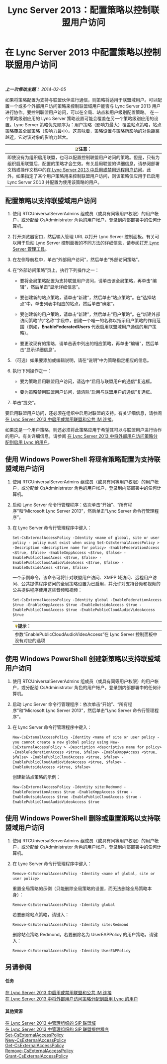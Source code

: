 ﻿---
title: Lync Server 2013：配置策略以控制联盟用户访问
TOCTitle: 配置策略以控制联盟用户访问
ms:assetid: 5485e208-81e4-4e59-9aeb-1232c11dd8a2
ms:mtpsurl: https://technet.microsoft.com/zh-cn/library/Gg398359(v=OCS.15)
ms:contentKeyID: 49312869
ms.date: 05/19/2016
mtps_version: v=OCS.15
ms.translationtype: HT
---

# 在 Lync Server 2013 中配置策略以控制联盟用户访问

 

_**上一次修改主题：** 2014-02-05_

如果将策略配置为支持与联盟伙伴进行通信，则策略将适用于联盟域用户。可以配置一个或多个外部用户访问策略来控制联盟域用户能否与 Lync Server 2013 用户进行协作。要控制联盟用户访问，可以在全局、站点和用户级别配置策略。 在一个策略级别应用的 Lync Server 策略设置可能会覆盖在另一个策略级别应用的设置。Lync Server 策略优先顺序为：用户策略（影响力最大）覆盖站点策略，站点策略覆盖全局策略（影响力最小）。这意味着，策略设置与策略所影响的对象距离越近，它对该对象的影响力越大。

<table>
<thead>
<tr class="header">
<th><img src="images/Dn783119.note(OCS.15).gif" title="note" alt="note" />注意：</th>
</tr>
</thead>
<tbody>
<tr class="odd">
<td>即使没有为组织启用联盟，也可以配置控制联盟用户访问的策略。但是，只有为组织启用联盟后，配置的策略才会生效。有关启用联盟的详细信息，请参阅部署文档或操作文档中的<a href="lync-server-2013-enable-or-disable-remote-user-access.md">在 Lync Server 2013 中启用或禁用远程用户访问</a>。此外，如果指定了某个用户策略用来控制联盟用户访问，则该策略仅应用于已启用 Lync Server 2013 并配置为使用该策略的用户。</td>
</tr>
</tbody>
</table>


## 配置策略以支持联盟域用户访问

1.  使用 RTCUniversalServerAdmins 组成员（或具有同等用户权限）的用户帐户，或分配给 CsAdministrator 角色的用户帐户，登录到内部部署中的任何计算机。

2.  打开浏览器窗口，然后输入管理 URL 以打开 Lync Server 控制面板。有关可以用于启动 Lync Server 控制面板的不同方法的详细信息，请参阅[打开 Lync Server 管理工具](lync-server-2013-open-lync-server-administrative-tools.md)。

3.  在左侧导航栏中，单击“外部用户访问”，然后单击“外部访问策略”。

4.  在“外部访问策略”页上，执行下列操作之一：
    
      - 要将全局策略配置为支持联盟用户访问，请单击该全局策略，再单击“编辑”，然后单击“显示详细信息”。
    
      - 要创建新的站点策略，请单击“新建”，然后单击“站点策略”。在“选择站点”中，单击列表中相应的站点，然后单击“确定”。
    
      - 要创建新的用户策略，请单击“新建”，然后单击“用户策略”。在“新建外部访问策略”的“名称”字段中，创建一个唯一的名称以指示用户策略的作用范围（例如，**EnableFederatedUsers** 代表启用联盟域用户通信的用户策略）。
    
      - 要更改现有的策略，请单击表中列出的相应策略，再单击“编辑”，然后单击“显示详细信息”。

5.  （可选）如果要添加或编辑说明，请在“说明”中为策略指定相应的信息。

6.  执行下列操作之一：
    
      - 要为策略启用联盟用户访问，请选中“启用与联盟用户的通信”复选框。
    
      - 要为策略禁用联盟用户访问，请清除“启用与联盟用户的通信”复选框。

7.  单击“提交”。

要启用联盟用户访问，还必须在组织中启用对联盟的支持。有关详细信息，请参阅 [在 Lync Server 2013 中启用或禁用联盟和公共 IM 连接](lync-server-2013-enable-or-disable-federation-and-public-im-connectivity.md)。

如果这是一个用户策略，则还必须将此策略应用于希望其可以与联盟用户进行协作的用户。有关详细信息，请参阅 [在 Lync Server 2013 中将外部用户访问策略分配到启用 Lync 的用户](lync-server-2013-assign-an-external-user-access-policy-to-a-lync-enabled-user.md)。

## 使用 Windows PowerShell 将现有策略配置为支持联盟域用户访问

1.  使用 RTCUniversalServerAdmins 组成员（或具有同等用户权限）的用户帐户，或分配给 CsAdministrator 角色的用户帐户，登录到内部部署中的任何计算机。

2.  启动 Lync Server 命令行管理程序：依次单击“开始”、“所有程序”和“Microsoft Lync Server 2013”，然后单击“Lync Server 命令行管理程序”。

3.  在 Lync Server 命令行管理程序中键入：
    
        Set-CsExternalAccessPolicy -Identity <name of global, site or user policy - policy must exist when using Set-CsExternalAccessPolicy > -Description <descriptive name for policy> -EnableFederationAccess <$true, $false> -EnableXmppAccess <$true, $false> -EnablePublicCloudAcess <$true, $false> -EnablePublicCloudAudioVideoAcess <$true, $false> -EnableOutsideAcess <$true, $false>
    
    一个示例命令，该命令可将针对联盟用户访问、XMPP 域访问、远程用户访问、公共提供程序访问的全局策略设置为已启用，并允许对支持音频和视频的公共提供程序使用这些音频和视频：
    
        Set-CsExternalAccessPolicy -Identity global -EnableFederationAccess $true -EnableXmppAccess $true -EnableOutsideAccess $true -EnablePublicCloudAccess $true -EnablePublicCloudAudioVideoAccess $true
    
    <table>
    <thead>
    <tr class="header">
    <th><img src="images/Gg398094.tip(OCS.15).gif" title="tip" alt="tip" />提示：</th>
    </tr>
    </thead>
    <tbody>
    <tr class="odd">
    <td>参数“EnablePublicCloudAudioVideoAccess”在 Lync Server 控制面板中没有对应的选项</td>
    </tr>
    </tbody>
    </table>


## 使用 Windows PowerShell 创建新策略以支持联盟域用户访问

1.  使用 RTCUniversalServerAdmins 组成员（或具有同等用户权限）的用户帐户，或分配给 CsAdministrator 角色的用户帐户，登录到内部部署中的任何计算机。

2.  启动 Lync Server 命令行管理程序：依次单击“开始”、“所有程序”和“Microsoft Lync Server 2013”，然后单击“Lync Server 命令行管理程序”。

3.  在 Lync Server 命令行管理程序中键入：
    
        New-CsExtenalAccessPolicy -Identity <name of site or user policy - you cannot create a new global policy using New-CsExternalAccessPolicy > -Description <descriptive name for policy> -EnableFederationAccess <$true, $false> -EnableXmppAccess <$true, $false> -EnablePublicCloudAccess <$true, $false> -EnablePublicCloudAudioVideoAccess <$true, $false> -EnableOutsideAccess <$true, $false>
    
    创建新站点策略的示例：
    
        New-CsExternalAccessPolicy -Identity site:Redmond -EnableFederationAccess $true -EnableXmppAccess $true -EnableOutsideAccess $true -EnablePublicCloudAccess $true -EnablePublicCloudAudioVideoAccess $true

## 使用 Windows PowerShell 删除或重置策略以支持联盟域用户访问

1.  使用 RTCUniversalServerAdmins 组成员（或具有同等用户权限）的用户帐户，或分配给 CsAdministrator 角色的用户帐户，登录到内部部署中的任何计算机。

2.  在 Lync Server 命令行管理程序中键入：
    
        Remove-CsExternalAccessPolicy -Identity <name of global, site or user policy> 
    
    重置全局策略的示例（只能删除全局策略的设置，而无法删除全局策略本身）：
    
        Remove-CsExternalAccessPolicy -Identity global 
    
    若要删除站点策略，请键入：
    
        Remove-CsExternalAccessPolicy -Identity site:Redmond 
    
    删除站点策略 Redmond。若要删除名为 UserEAPPolicy 的用户策略，请键入：
    
        Remove-CsExternalAccessPolicy -Identity UserEAPPolicy

## 另请参阅

#### 任务

[在 Lync Server 2013 中启用或禁用联盟和公共 IM 连接](lync-server-2013-enable-or-disable-federation-and-public-im-connectivity.md)  
[在 Lync Server 2013 中将外部用户访问策略分配到启用 Lync 的用户](lync-server-2013-assign-an-external-user-access-policy-to-a-lync-enabled-user.md)  

#### 其他资源

[在 Lync Server 2013 中管理组织的 SIP 联盟域](lync-server-2013-manage-sip-federated-domains-for-your-organization.md)  
[在 Lync Server 2013 中管理组织的 SIP 联盟提供程序](lync-server-2013-manage-sip-federated-providers-for-your-organization.md)  
[Set-CsExternalAccessPolicy](set-csexternalaccesspolicy.md)  
[New-CsExternalAccessPolicy](new-csexternalaccesspolicy.md)  
[Get-CsExternalAccessPolicy](get-csexternalaccesspolicy.md)  
[Remove-CsExternalAccessPolicy](remove-csexternalaccesspolicy.md)  
[Grant-CsExternalAccessPolicy](grant-csexternalaccesspolicy.md)

